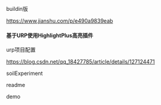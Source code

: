 



buildin版

https://www.jianshu.com/p/e490a9839eab



#### 基于URP使用HighlightPlus高亮插件

urp项目配置

https://blog.csdn.net/qq_18427785/article/details/127124471



soilExperiment 

readme

demo